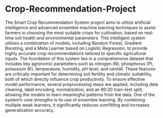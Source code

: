 # Crop-Recommendation-Project

The Smart Crop Recommendation System project aims to utilize artificial intelligence and
advanced ensemble machine learning techniques to assist farmers in choosing the most suitable
crops for cultivation, based on real-time soil health and environmental parameters. This intelligent
system utilizes a combination of models, including Random Forest, Gradient Boosting, and a Meta
Learner based on Logistic Regression, to provide highly accurate crop recommendations tailored
to specific agricultural inputs. The foundation of this system lies in a comprehensive dataset that
includes key agronomic parameters such as nitrogen (N), phosphorus (P), potassium (K),
temperature, humidity, pH level, and rainfall. These features are critically important for
determining soil fertility and climatic suitability, both of which directly influence crop
productivity. To ensure effective model performance, several preprocessing steps are applied,
including data cleaning, label encoding, normalization, and an 80:20 train-test split, allowing the
models to learn meaningful patterns from the data. One of the system’s core strengths is its use of
ensemble learning. By combining multiple weak learners, it significantly reduces overfitting and
increases generalization accuracy.
